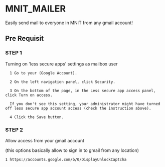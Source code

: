 # MNIT_MAILER

Easily send mail to everyone in MNIT from any gmail account!

## Pre Requisit

### STEP 1

Turning on 'less secure apps' settings as mailbox user

      1 Go to your (Google Account).
      
      2 On the left navigation panel, click Security.
      
      3 On the bottom of the page, in the Less secure app access panel, click Turn on access.
      
      If you don't see this setting, your administrator might have turned off less secure app account access (check the instruction above).
      
      4 Click the Save button.
      
### STEP 2

Allow access from your gmail account 

(this options basically allow to sign in to gmail from any location)

    1 https://accounts.google.com/b/0/DisplayUnlockCaptcha 
